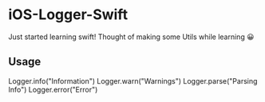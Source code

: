 # iOS-Logger-Swift 

Just started learning swift! Thought of making some Utils while learning 😀 

## Usage 
Logger.info("Information")
Logger.warn("Warnings")
Logger.parse("Parsing Info")
Logger.error("Error")
